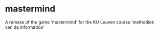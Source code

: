 # mastermind
A remake of the game 'mastermind' for the KU Leuven course 'methodiek van de informatica'
